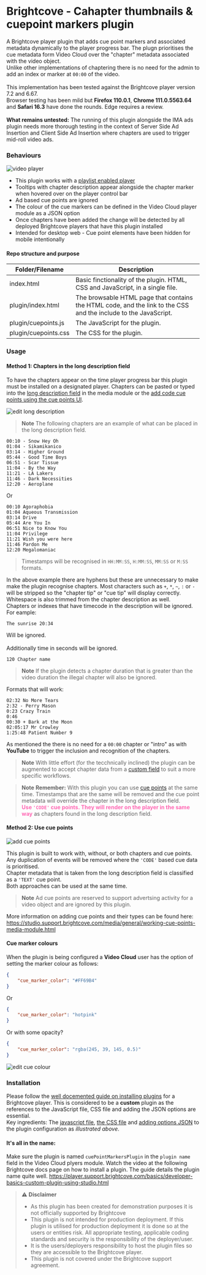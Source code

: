 # Brightcove - Cahapter thumbnails & cuepoint markers plugin

A Brightcove player plugin that adds cue point markers and associated metadata dynamically to the player progress bar.
The plugn prioritises the cue metadata form Video Cloud over the "chapter" metadata associated with the video object.\
Unlike other implementations of chaptering there is no need for the admin to add an index or marker at `00:00` of the video.\
\
This implementation has been tested against the Brightcove player version 7.2 and 6.67.\
Browser testing has been mild but **Firefox 110.0.1**, **Chrome 111.0.5563.64** and **Safari 16.3** have done the rounds. Edge requires a review.\
\
**What remains untested:** The running of this plugin alongside the IMA ads plugin needs more thorough testing in the context of Server Side Ad Insertion and Client Side Ad Insertion where chapters are used to trigger mid-roll video ads.

### Behaviours

![video player](readme_images/video_player.gif)

* This plugin works with a [playlist enabled player](https://studio.support.brightcove.com/get-started/basics/video-cloud-basics-creating-playlist-player.html)
* Tooltips with chapter description appear alongside the chapter marker when hovered over on the player control bar
* Ad based cue points are ignored
* The colour of the cue markers can be defined in the Video Cloud player module as a JSON option
* Once chapters have been added the change will be detected by all deployed Brightcove players that have this plugin installed
* Intended for desktop web - Cue point elements have been hidden for mobile intentionally

#### Repo structure and purpose
<table>
  <thead>
    <tr>
      <th>Folder/Filename</th>
      <th>Description</th>
    </tr>
  </thead>
  <tbody>
    <tr>
      <td>index.html</td>
      <td>Basic finctionality of the plugin. HTML, CSS and JavaScript, in a single file.</td>
    </tr>
    <tr>
      <td>plugin/index.html</td>
      <td>The browsable HTML page that contains the HTML code, and the link to the CSS and the include to the JavaScript.</td>
    </tr>
    <tr>
      <td>plugin/cuepoints.js</td>
      <td>The JavaScript for the plugin.</td>
    </tr>
    <tr>
      <td>plugin/cuepoints.css</td>
      <td>The CSS for the plugin.</td>
    </tr>
  </tbody>
</table>

### Usage

#### Method 1: Chapters in the long description field

To have the chapters appear on the time player progress bar this plugin must be installed on a designated player.
Chapters can be pasted or typed into the [long description field](https://studio.support.brightcove.com/media/properties/editing-video-properties-using-media-module.html#videoinfo) in the media module or the [add code cue points using the cue points UI](https://studio.support.brightcove.com/media/general/working-cue-points-media-module.html).

![edit long description](readme_images/long_description.gif)

> **Note** The following chapters are an example of what can be placed in the long description field.
```
00:10 - Snow Hey Oh
01:04 - Sikamikanico
03:14 - Higher Ground
05:44 - Good Time Boys
06:51 - Scar Tissue
11:04 - By the Way
11:21 - LA Lakers
11:46 - Dark Necessities
12:20 - Aeroplane
```
Or
```
00:10 Agoraphobia
01:04 Aqueous Transmission
03:14 Drive
05:44 Are You In
06:51 Nice to Know You
11:04 Privilege
11:21 Wish you were here
11:46 Pardon Me
12:20 Megalomaniac
```
> Timestamps will be recognised in `HH:MM:SS`, `H:MM:SS`, `MM:SS` or `M:SS` formats.

In the above example there are hyphens but these are unnecessary to make make the plugin recognise chapters. Most characters such as `+`, `*`, `~`, `:` or `-` will be stripped so the "chapter tip" or "cue tip" will display correctly. Whitespace is also trimmed from the chapter description as well.\
Chapters or indexes that have timecode in the description will be ignored.\
For eample:
```
The sunrise 20:34
```
Will be ignored.\
\
Additionally time in seconds will be ignored.
```
120 Chapter name
```
> **Note** If the plugin detects a chapter duration that is greater than the video duration the illegal chapter will also be ignored.

Formats that will work:
```
02:32 No More Tears
2:32 - Perry Mason
0:23 Crazy Train
0:46
00:30 + Bark at the Moon
02:05:17 Mr Crowley
1:25:48 Patient Number 9
```
As mentioned the there is no need for a `00:00` chapter or "intro" as with **YouTube** to trigger the inclusion and recognition of the chapters.
> **Note** With little effort (for the tecchnically inclined) the plugin can be augmented to accept chapter data from a [custom field](https://studio.support.brightcove.com/admin/creating-custom-metadata-fields.html) to suit a more specific workflows.

> **Note** **Remember:** With this plugin you can use [cue points](https://studio.support.brightcove.com/media/general/working-cue-points-media-module.html) at the same time. Timestamps that are the same will be removed and the cue point metadata will override the chapter in the long description field.\
<strong style="color: hotpink;">Use `'CODE'` cue points. They will render on the player in the same way</strong> as chapters found in the long description field.

#### Method 2: Use cue points

![add cue points](readme_images/cue_points.gif)

This plugin is built to work with, without, or both chapters and cue points. Any duplication of events will be removed where the `'CODE'` based cue data is prioritised.\
Chapter metadata that is taken from the long description field is classified as a `'TEXT'` cue point.\
Both approaches can be used at the same time.

> **Note** Ad cue points are reserved to support advertsing activity for a video object and are ignored by this plugin.

More information on adding cue points and their types can be found here:
https://studio.support.brightcove.com/media/general/working-cue-points-media-module.html

#### Cue marker colours
When the plugin is being configured a **Video Cloud** user has the option of setting the marker colour as follows:

```json
{
    "cue_marker_color": "#FF69B4"
}
```
Or
```json
{
    "cue_marker_color": "hotpink"
}
```
Or with some opacity?

```json
{
    "cue_marker_color": "rgba(245, 39, 145, 0.5)"
}
```
![edit cue colour](readme_images/options.gif)

### Installation
Please follow the [well docemented guide on installing plugins](https://player.support.brightcove.com/coding-topics/step-step-plugin-development.html#Deploy_the_plugin) for a Brightcove player. This is considered to be a **custom** plugin as the references to the JavaScript file, CSS file and adding the JSON options are essential.\
Key ingredients: The [javascript file](cuepoints.js), [the CSS file](cuepoints.css) and [adding options JSON](https://studio.support.brightcove.com/players/general/configuring-player-plugins.html#add_plugin) to the plugin configuration as _illustrated above_.
#### It's all in the name: 
Make sure the plugin is named `cuePointMarkersPlugin` in the `plugin name` field in the Video Cloud plyers module.
Watch the video at the following Brightcove docs page on how to install a plugin. The guide details the plugin name quite well.
https://player.support.brightcove.com/basics/developer-basics-custom-plugin-using-studio.html

> :warning: **Disclaimer**
> * As this plugin has been created for demonstration purposes it is not officially supported by Brightcove
> * This plugin is not intended for production deployment. If this plugin is utilised for production deployment it is done so  at the users or entities risk. All appropriate testing, applicable coding standards and security is the responsibility of the deployer/user.
> * It is the users/deployers responsibility to host the plugin files so they are accessible to the Brightcove player.
> * This plugin is not covered under the Brightcove support agreement.
